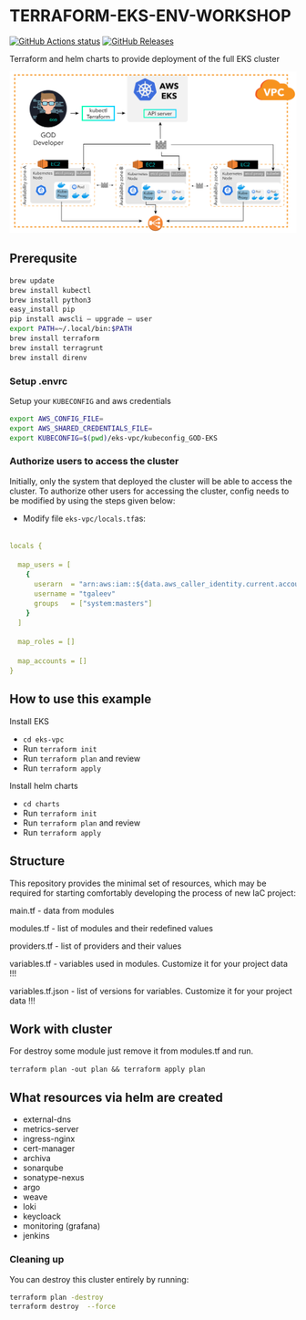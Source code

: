 # TERRAFORM-EKS-ENV-WORKSHOP

[![GitHub Actions status](https://github.com/GOD-mbh/terraform-eks-env-workshop/workflows/Build-Push/badge.svg)](https://github.com/GOD-mbh/terraform-eks-env-workshop/actions)
[![GitHub Releases](https://img.shields.io/github/release/GOD-mbh/terraform-eks-env-workshop.svg)](https://github.com/GOD-mbh/terraform-eks-env-workshop/releases)

Terraform and helm charts to provide deployment of the full EKS cluster

<p align="center">
  <img src="images/image1.png">
</p>

## Prerequsite

```bash
brew update
brew install kubectl
brew install python3
easy_install pip
pip install awscli — upgrade — user
export PATH=~/.local/bin:$PATH
brew install terraform
brew install terragrunt
brew install direnv
```

### Setup .envrc

Setup your `KUBECONFIG` and aws credentials

```bash
export AWS_CONFIG_FILE=
export AWS_SHARED_CREDENTIALS_FILE=
export KUBECONFIG=$(pwd)/eks-vpc/kubeconfig_GOD-EKS
```

### Authorize users to access the cluster

Initially, only the system that deployed the cluster will be able to access the cluster. To authorize other users for accessing the cluster, config needs to be modified by using the steps given below:

* Modify file `eks-vpc/locals.tf`as:


```yaml

locals {

  map_users = [
    {
      userarn  = "arn:aws:iam::${data.aws_caller_identity.current.account_id}:user/tgaleev"
      username = "tgaleev"
      groups   = ["system:masters"]
    }
  ]

  map_roles = []

  map_accounts = []
}
```

## How to use this example

Install EKS

- `cd eks-vpc`
- Run `terraform init`
- Run `terraform plan` and review
- Run `terraform apply`

Install helm charts

- `cd charts`
- Run `terraform init`
- Run `terraform plan` and review
- Run `terraform apply`


## Structure
This repository provides the minimal set of resources, which may be required for starting comfortably developing the process of new IaC project:

  main.tf - data from modules

  modules.tf - list of modules and their redefined values

  providers.tf - list of providers and their values

  variables.tf - variables used in modules. Customize it for your project data !!!

  variables.tf.json - list of versions for variables. Customize it for your project data !!!

## Work with cluster

For destroy some module just remove it from modules.tf and run.

`terraform plan -out plan && terraform apply plan`

## What resources via helm are created

- external-dns
- metrics-server
- ingress-nginx
- cert-manager
- archiva
- sonarqube
- sonatype-nexus
- argo
- weave
- loki
- keycloack
- monitoring (grafana)
- jenkins

### Cleaning up

You can destroy this cluster entirely by running:

```bash
terraform plan -destroy
terraform destroy  --force
```
